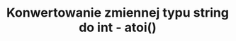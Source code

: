 ---
title: Konwertowanie zmiennej typu string do int - atoi()
categories: cpp, funkcje
categoryID: cpp-funkcje
---